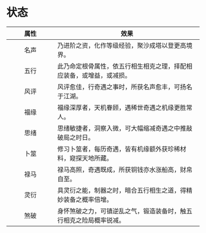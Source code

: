# 状态

<table><thead><tr><th width="109" align="center">属性</th><th>效果</th></tr></thead><tbody><tr><td align="center">名声</td><td>乃进阶之资，化作等级经验，聚沙成塔以登更高境界。</td></tr><tr><td align="center">五行</td><td>此乃命定根骨属性，依五行相生相克之理，择配相应装备，或增益，或减损。</td></tr><tr><td align="center">风评</td><td>风评愈佳，行奇遇之事时，所获名声愈丰，可扬名于江湖。</td></tr><tr><td align="center">福缘</td><td>福缘深厚者，天机眷顾，遇稀世奇遇之机缘更胜常人。</td></tr><tr><td align="center">思绪</td><td>思绪敏捷者，洞察入微，可大幅缩减奇遇之中推敲破局之时日。</td></tr><tr><td align="center">卜筮</td><td>修习卜筮者，每历奇遇，皆有机缘额外获珍稀材料，窥探天地所藏。</td></tr><tr><td align="center">禄马</td><td>禄马高照，奇遇既成，所获铜钱亦水涨船高，财帛自至。</td></tr><tr><td align="center">灵衍</td><td>具灵衍之能，制器之时，暗合五行相生之道，得精妙装备之概率倍增。</td></tr><tr><td align="center">煞破</td><td>身怀煞破之力，可镇逆乱之气，锻造装备时，触五行相克之险局概率锐减。</td></tr></tbody></table>
